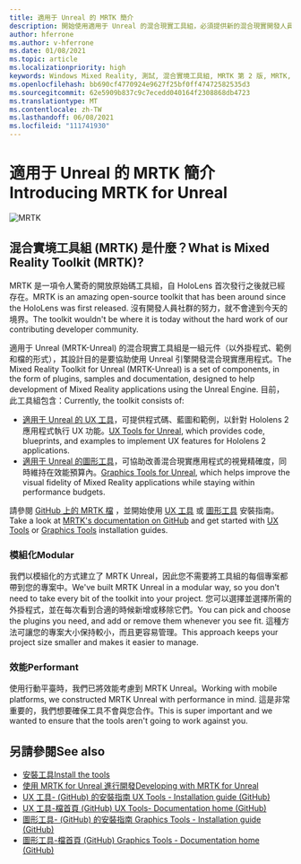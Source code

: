 ```yaml
---
title: 適用于 Unreal 的 MRTK 簡介
description: 開始使用適用于 Unreal 的混合現實工具組，必須提供新的混合現實開發人員。
author: hferrone
ms.author: v-hferrone
ms.date: 01/08/2021
ms.topic: article
ms.localizationpriority: high
keywords: Windows Mixed Reality, 測試, 混合實境工具組, MRTK 第 2 版, MRTK, 工具, SDK, HoloLens, HoloLens 2, 混合實境頭戴式裝置, windows 混合實境頭戴式裝置, 虛擬實境頭戴式裝置, 跨平台
ms.openlocfilehash: bb690cf4770924e9627f25bf0ff47472582535d3
ms.sourcegitcommit: 62e5909b837c9c7ecedd040164f2308868db4723
ms.translationtype: MT
ms.contentlocale: zh-TW
ms.lasthandoff: 06/08/2021
ms.locfileid: "111741930"
---
```

# <a name="introducing-mrtk-for-unreal"></a><span data-ttu-id="ceba4-104">適用于 Unreal 的 MRTK 簡介</span><span class="sxs-lookup"><span data-stu-id="ceba4-104">Introducing MRTK for Unreal</span></span>

![MRTK](../../design/images/MRTK_UX_Hero.png)

## <a name="what-is-mixed-reality-toolkit-mrtk"></a><span data-ttu-id="ceba4-106">混合實境工具組 (MRTK) 是什麼？</span><span class="sxs-lookup"><span data-stu-id="ceba4-106">What is Mixed Reality Toolkit (MRTK)?</span></span>

<span data-ttu-id="ceba4-107">MRTK 是一項令人驚奇的開放原始碼工具組，自 HoloLens 首次發行之後就已經存在。</span><span class="sxs-lookup"><span data-stu-id="ceba4-107">MRTK is an amazing open-source toolkit that has been around since the HoloLens was first released.</span></span> <span data-ttu-id="ceba4-108">沒有開發人員社群的努力，就不會達到今天的境界。</span><span class="sxs-lookup"><span data-stu-id="ceba4-108">The toolkit wouldn't be where it is today without the hard work of our contributing developer community.</span></span> 

<span data-ttu-id="ceba4-109">適用于 Unreal (MRTK-Unreal) 的混合現實工具組是一組元件（以外掛程式、範例和檔的形式），其設計目的是要協助使用 Unreal 引擎開發混合現實應用程式。</span><span class="sxs-lookup"><span data-stu-id="ceba4-109">The Mixed Reality Toolkit for Unreal (MRTK-Unreal) is a set of components, in the form of plugins, samples and documentation, designed to help development of Mixed Reality applications using the Unreal Engine.</span></span> <span data-ttu-id="ceba4-110">目前，此工具組包含：</span><span class="sxs-lookup"><span data-stu-id="ceba4-110">Currently, the toolkit consists of:</span></span>
* <span data-ttu-id="ceba4-111">[適用于 Unreal 的 UX 工具](https://github.com/microsoft/MixedReality-UXTools-Unreal)，可提供程式碼、藍圖和範例，以針對 Hololens 2 應用程式執行 UX 功能。</span><span class="sxs-lookup"><span data-stu-id="ceba4-111">[UX Tools for Unreal](https://github.com/microsoft/MixedReality-UXTools-Unreal), which provides code, blueprints, and examples to implement UX features for Hololens 2 applications.</span></span>
* <span data-ttu-id="ceba4-112">[適用于 Unreal 的圖形工具](https://github.com/microsoft/MixedReality-GraphicsTools-Unreal)，可協助改善混合現實應用程式的視覺精確度，同時維持在效能預算內。</span><span class="sxs-lookup"><span data-stu-id="ceba4-112">[Graphics Tools for Unreal](https://github.com/microsoft/MixedReality-GraphicsTools-Unreal), which helps improve the visual fidelity of Mixed Reality applications while staying within performance budgets.</span></span>

<span data-ttu-id="ceba4-113">請參閱 [GitHub 上的 MRTK 檔](https://microsoft.github.io/MixedReality-UXTools-Unreal/README.html) ，並開始使用 [UX 工具](https://microsoft.github.io/MixedReality-UXTools-Unreal/Docs/Installation.html) 或 [圖形工具](https://github.com/microsoft/MixedReality-GraphicsTools-Unreal/blob/main/Docs/Installation.md) 安裝指南。</span><span class="sxs-lookup"><span data-stu-id="ceba4-113">Take a look at [MRTK's documentation on GitHub](https://microsoft.github.io/MixedReality-UXTools-Unreal/README.html) and get started with [UX Tools](https://microsoft.github.io/MixedReality-UXTools-Unreal/Docs/Installation.html) or [Graphics Tools](https://github.com/microsoft/MixedReality-GraphicsTools-Unreal/blob/main/Docs/Installation.md) installation guides.</span></span>

### <a name="modular"></a><span data-ttu-id="ceba4-114">模組化</span><span class="sxs-lookup"><span data-stu-id="ceba4-114">Modular</span></span>

<span data-ttu-id="ceba4-115">我們以模組化的方式建立了 MRTK Unreal，因此您不需要將工具組的每個專案都帶到您的專案中。</span><span class="sxs-lookup"><span data-stu-id="ceba4-115">We've built MRTK Unreal in a modular way, so you don't need to take every bit of the toolkit into your project.</span></span> <span data-ttu-id="ceba4-116">您可以選擇並選擇所需的外掛程式，並在每次看到合適的時候新增或移除它們。</span><span class="sxs-lookup"><span data-stu-id="ceba4-116">You can pick and choose the plugins you need, and add or remove them whenever you see fit.</span></span> <span data-ttu-id="ceba4-117">這種方法可讓您的專案大小保持較小，而且更容易管理。</span><span class="sxs-lookup"><span data-stu-id="ceba4-117">This approach keeps your project size smaller and makes it easier to manage.</span></span>  

### <a name="performant"></a><span data-ttu-id="ceba4-118">效能</span><span class="sxs-lookup"><span data-stu-id="ceba4-118">Performant</span></span>

<span data-ttu-id="ceba4-119">使用行動平臺時，我們已將效能考慮到 MRTK Unreal。</span><span class="sxs-lookup"><span data-stu-id="ceba4-119">Working with mobile platforms, we constructed MRTK Unreal with performance in mind.</span></span> <span data-ttu-id="ceba4-120">這是非常重要的，我們想要確保工具不會與您合作。</span><span class="sxs-lookup"><span data-stu-id="ceba4-120">This is super important and we wanted to ensure that the tools aren't going to work against you.</span></span>

## <a name="see-also"></a><span data-ttu-id="ceba4-121">另請參閱</span><span class="sxs-lookup"><span data-stu-id="ceba4-121">See also</span></span>

* [<span data-ttu-id="ceba4-122">安裝工具</span><span class="sxs-lookup"><span data-stu-id="ceba4-122">Install the tools</span></span>](../install-the-tools.md)
* [<span data-ttu-id="ceba4-123">使用 MRTK for Unreal 進行開發</span><span class="sxs-lookup"><span data-stu-id="ceba4-123">Developing with MRTK for Unreal</span></span>](unreal-development-overview.md)
* [<span data-ttu-id="ceba4-124">UX 工具- (GitHub) 的安裝指南 </span><span class="sxs-lookup"><span data-stu-id="ceba4-124">UX Tools - Installation guide (GitHub)</span></span>](https://microsoft.github.io/MixedReality-UXTools-Unreal/Docs/Installation.html)
* [<span data-ttu-id="ceba4-125">UX 工具-檔首頁 (GitHub) </span><span class="sxs-lookup"><span data-stu-id="ceba4-125">UX Tools- Documentation home (GitHub)</span></span>](https://microsoft.github.io/MixedReality-UXTools-Unreal/README.html)
* [<span data-ttu-id="ceba4-126">圖形工具- (GitHub) 的安裝指南 </span><span class="sxs-lookup"><span data-stu-id="ceba4-126">Graphics Tools - Installation guide (GitHub)</span></span>](https://github.com/microsoft/MixedReality-GraphicsTools-Unreal/blob/main/Docs/Installation.md)
* [<span data-ttu-id="ceba4-127">圖形工具-檔首頁 (GitHub) </span><span class="sxs-lookup"><span data-stu-id="ceba4-127">Graphics Tools - Documentation home (GitHub)</span></span>](https://github.com/microsoft/MixedReality-GraphicsTools-Unreal/)